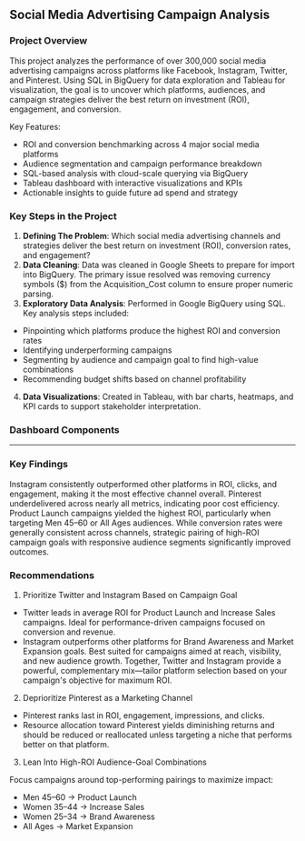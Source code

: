 ## Social Media Advertising Campaign Analysis

### Project Overview

This project analyzes the performance of over 300,000 social media advertising campaigns across platforms like Facebook, Instagram, Twitter, and Pinterest. Using SQL in BigQuery for data exploration and Tableau for visualization, the goal is to uncover which platforms, audiences, and campaign strategies deliver the best return on investment (ROI), engagement, and conversion.

Key Features:
- ROI and conversion benchmarking across 4 major social media platforms
- Audience segmentation and campaign performance breakdown
- SQL-based analysis with cloud-scale querying via BigQuery
- Tableau dashboard with interactive visualizations and KPIs
- Actionable insights to guide future ad spend and strategy

### Key Steps in the Project

1. **Defining The Problem**: Which social media advertising channels and strategies deliver the best return on investment (ROI), conversion rates, and engagement? 
2. **Data Cleaning**: Data was cleaned in Google Sheets to prepare for import into BigQuery. The primary issue resolved was removing currency symbols ($) from the Acquisition_Cost column to ensure proper numeric parsing.
3. **Exploratory Data Analysis**: Performed in Google BigQuery using SQL. Key analysis steps included:
- Pinpointing which platforms produce the highest ROI and conversion rates
- Identifying underperforming campaigns
- Segmenting by audience and campaign goal to find high-value combinations
- Recommending budget shifts based on channel profitability
4. **Data Visualizations**: Created in Tableau, with bar charts, heatmaps, and KPI cards to support stakeholder interpretation.

### Dashboard Components

---

### Key Findings

Instagram consistently outperformed other platforms in ROI, clicks, and engagement, making it the most effective channel overall. Pinterest underdelivered across nearly all metrics, indicating poor cost efficiency. Product Launch campaigns yielded the highest ROI, particularly when targeting Men 45–60 or All Ages audiences. While conversion rates were generally consistent across channels, strategic pairing of high-ROI campaign goals with responsive audience segments significantly improved outcomes.

### Recommendations

1. Prioritize Twitter and Instagram Based on Campaign Goal
- Twitter leads in average ROI for Product Launch and Increase Sales campaigns. Ideal for performance-driven campaigns focused on conversion and revenue.
- Instagram outperforms other platforms for Brand Awareness and Market Expansion goals. Best suited for campaigns aimed at reach, visibility, and new audience growth.
Together, Twitter and Instagram provide a powerful, complementary mix—tailor platform selection based on your campaign's objective for maximum ROI.

2. Deprioritize Pinterest as a Marketing Channel
- Pinterest ranks last in ROI, engagement, impressions, and clicks.
- Resource allocation toward Pinterest yields diminishing returns and should be reduced or reallocated unless targeting a niche that performs better on that platform.

3. Lean Into High-ROI Audience-Goal Combinations

Focus campaigns around top-performing pairings to maximize impact:
- Men 45–60 → Product Launch
- Women 35–44 → Increase Sales
- Women 25–34 → Brand Awareness
- All Ages → Market Expansion


